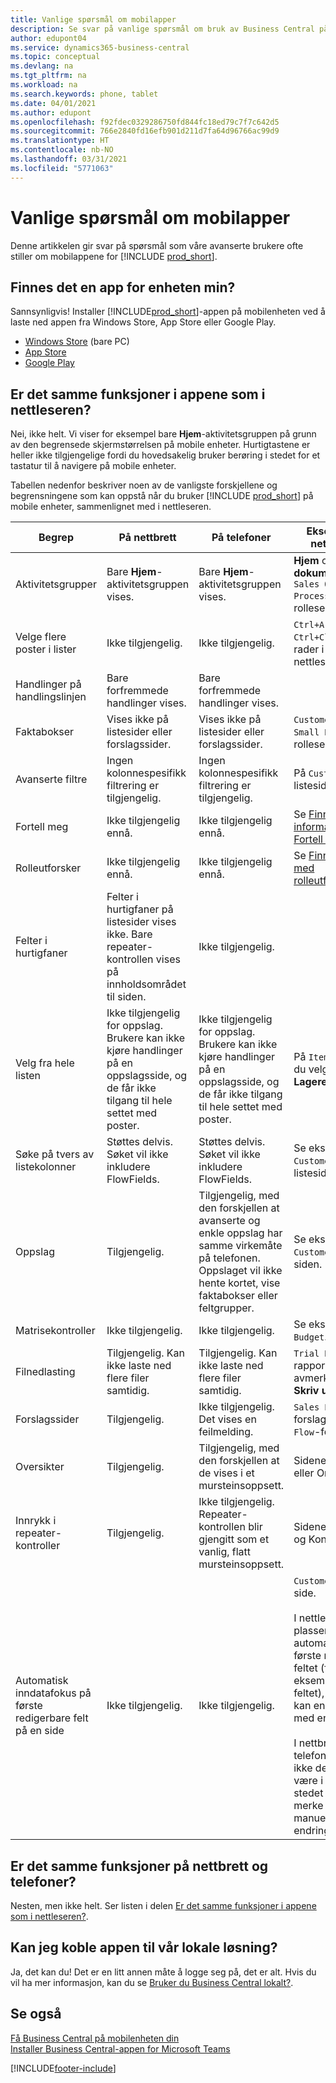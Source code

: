 ```yaml
---
title: Vanlige spørsmål om mobilapper
description: Se svar på vanlige spørsmål om bruk av Business Central på telefonen eller nettbrettet.
author: edupont04
ms.service: dynamics365-business-central
ms.topic: conceptual
ms.devlang: na
ms.tgt_pltfrm: na
ms.workload: na
ms.search.keywords: phone, tablet
ms.date: 04/01/2021
ms.author: edupont
ms.openlocfilehash: f92fdec0329286750fd844fc18ed79c7f7c642d5
ms.sourcegitcommit: 766e2840fd16efb901d211d7fa64d96766ac99d9
ms.translationtype: HT
ms.contentlocale: nb-NO
ms.lasthandoff: 03/31/2021
ms.locfileid: "5771063"
---
```

# <a name="mobile-apps-faq"></a>Vanlige spørsmål om mobilapper

Denne artikkelen gir svar på spørsmål som våre avanserte brukere ofte stiller om mobilappene for [!INCLUDE [prod_short](includes/prod_short.md)].  

## <a name="is-there-an-app-for-my-device"></a>Finnes det en app for enheten min?

Sannsynligvis! Installer [!INCLUDE[prod_short](includes/prod_short.md)]-appen på mobilenheten ved å laste ned appen fra Windows Store, App Store eller Google Play.

- [Windows Store](https://go.microsoft.com/fwlink/?LinkId=734848) (bare PC)
- [App Store](https://go.microsoft.com/fwlink/?LinkId=734847)
- [Google Play](https://go.microsoft.com/fwlink/?LinkId=734849)

## <a name="is-it-the-same-experience-in-the-apps-as-in-the-browser"></a>Er det samme funksjoner i appene som i nettleseren?

Nei, ikke helt. Vi viser for eksempel bare **Hjem**-aktivitetsgruppen på grunn av den begrensede skjermstørrelsen på mobile enheter. Hurtigtastene er heller ikke tilgjengelige fordi du hovedsakelig bruker berøring i stedet for et tastatur til å navigere på mobile enheter.

Tabellen nedenfor beskriver noen av de vanligste forskjellene og begrensningene som kan oppstå når du bruker [!INCLUDE [prod_short](includes/prod_short.md)] på mobile enheter, sammenlignet med i nettleseren.

| Begrep | På nettbrett | På telefoner | Eksempel fra nettleseren |
|--|--|--|--|
| Aktivitetsgrupper | Bare **Hjem**-aktivitetsgruppen vises. | Bare **Hjem**-aktivitetsgruppen vises. | **Hjem** og **Bokførte dokumenter** i `Sales Order Processor`-rollesenteret. |  |
| Velge flere poster i lister | Ikke tilgjengelig. | Ikke tilgjengelig. | `Ctrl+A` eller `Ctrl+Click` på rader i en liste i nettleseren. |
| Handlinger på handlingslinjen | Bare forfremmede handlinger vises. | Bare forfremmede handlinger vises. |  |
| Faktabokser | Vises ikke på listesider eller forslagssider. | Vises ikke på listesider eller forslagssider. | `Customer`-listen i `Small Business`-rollesenteret. |
| Avanserte filtre | Ingen kolonnespesifikk filtrering er tilgjengelig. | Ingen kolonnespesifikk filtrering er tilgjengelig. | På `Customer`-listesiden. |
| Fortell meg | Ikke tilgjengelig ennå. | Ikke tilgjengelig ennå. | Se [Finne sider og informasjon med Fortell meg](ui-search.md). |  |
| Rolleutforsker | Ikke tilgjengelig ennå. | Ikke tilgjengelig ennå. | Se [Finne sider med rolleutforskeren](ui-role-explorer.md). |
| Felter i hurtigfaner | Felter i hurtigfaner på listesider vises ikke. Bare repeater-kontrollen vises på innholdsområdet til siden. | Ikke tilgjengelig. |  |
| Velg fra hele listen | Ikke tilgjengelig for oppslag. Brukere kan ikke kjøre handlinger på en oppslagsside, og de får ikke tilgang til hele settet med poster. | Ikke tilgjengelig for oppslag. Brukere kan ikke kjøre handlinger på en oppslagsside, og de får ikke tilgang til hele settet med poster. | På `Item Card` når du velger **Lagerenheter**. |
| Søke på tvers av listekolonner | Støttes delvis. Søket vil ikke inkludere FlowFields. | Støttes delvis. Søket vil ikke inkludere FlowFields. | Se eksempler på `Customers`-listesiden. |
| Oppslag | Tilgjengelig. | Tilgjengelig, med den forskjellen at avanserte og enkle oppslag har samme virkemåte på telefonen. Oppslaget vil ikke hente kortet, vise faktabokser eller feltgrupper. | Se eksempler på `Customer Card`-siden. |
| Matrisekontroller | Ikke tilgjengelig. | Ikke tilgjengelig. | Se eksempel i `G/L Budget`. |
| Filnedlasting | Tilgjengelig. Kan ikke laste ned flere filer samtidig. | Tilgjengelig. Kan ikke laste ned flere filer samtidig. | `Trial Balance`-rapporten i avmerkingsboksen **Skriv ut til Excel**. |
| Forslagssider | Tilgjengelig. | Ikke tilgjengelig. Det vises en feilmelding. | `Sales Price`-forslaget eller `Cash Flow`-forslaget. |
| Oversikter | Tilgjengelig. | Tilgjengelig, med den forskjellen at de vises i et mursteinsoppsett. | Sidene Kunder eller Ordrer. |
| Innrykk i repeater-kontroller | Tilgjengelig. | Ikke tilgjengelig. Repeater-kontrollen blir gjengitt som et vanlig, flatt mursteinsoppsett. | Sidene Kontoplan og Kontaktlister. |
| Automatisk inndatafokus på første redigerbare felt på en side | Ikke tilgjengelig. | Ikke tilgjengelig. | `Customer Card`-side.<BR /><BR />I nettleseren plasseres fokus automatisk på det første redigerbare feltet (for eksempel `Name`-feltet), slik at du kan endre verdien med en gang.<BR /><BR />I nettbrett- og telefonappene vil ikke dette feltet være i fokus. I stedet må du merke av i feltet manuelt for å gjøre endringer.|

## <a name="is-it-the-same-experience-on-tables-and-phones"></a>Er det samme funksjoner på nettbrett og telefoner?

Nesten, men ikke helt. Ser listen i delen [Er det samme funksjoner i appene som i nettleseren?](#is-it-the-same-experience-in-the-apps-as-in-the-browser).  

## <a name="can-i-connect-the-app-to-our-on-premises-solution"></a>Kan jeg koble appen til vår lokale løsning?

Ja, det kan du! Det er en litt annen måte å logge seg på, det er alt. Hvis du vil ha mer informasjon, kan du se [Bruker du Business Central lokalt?](install-mobile-app.md#using-business-central-on-premises).  

## <a name="see-also"></a>Se også

[Få Business Central på mobilenheten din](install-mobile-app.md)  
[Installer Business Central-appen for Microsoft Teams](across-install-app-for-teams.md)  


[!INCLUDE[footer-include](includes/footer-banner.md)]